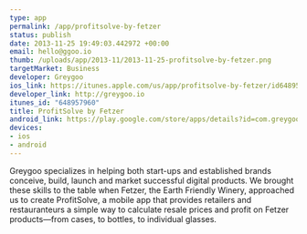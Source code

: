 ```yaml
--- 
type: app
permalink: /app/profitsolve-by-fetzer
status: publish
date: 2013-11-25 19:49:03.442972 +00:00
email: hello@ggoo.io
thumb: /uploads/app/2013-11/2013-11-25-profitsolve-by-fetzer.png
targetMarket: Business
developer: Greygoo
ios_link: https://itunes.apple.com/us/app/profitsolve-by-fetzer/id648957960
developer_link: http://greygoo.io
itunes_id: "648957960"
title: ProfitSolve by Fetzer
android_link: https://play.google.com/store/apps/details?id=com.greygoomedia.ProfitSolve&hl=en
devices: 
- ios
- android
---
```


Greygoo specializes in helping both start-ups and established brands conceive, build, launch and market successful digital products. We brought these skills to the table when Fetzer, the Earth Friendly Winery, approached us to create ProfitSolve, a mobile app that provides retailers and restauranteurs a simple way to calculate resale prices and profit on Fetzer products—from cases, to bottles, to individual glasses. 



